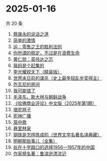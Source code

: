 # 2025-01-16

共 20 条

<!-- BEGIN WEREAD -->
<!-- 最后更新时间 2025-01-16 00:09:38 +0800 -->
1. [蔡康永的说话之道](https://weread.qq.com/web/bookDetail/568324d0813ab9955g01694d)
1. [简单的激情](https://weread.qq.com/web/bookDetail/9ac326f0813ab873ag013f59)
1. [运：零售之王的胜利法则](https://weread.qq.com/web/bookDetail/1a832f30813ab9941g012c03)
1. [你所谓的稳定，不过是在浪费生命](https://weread.qq.com/web/bookDetail/30132f00729aa62c30108db)
1. [黄仁勋：英伟达之芯](https://weread.qq.com/web/bookDetail/47a32050813ab98e3g013257)
1. [我妈是个赶集的](https://weread.qq.com/web/bookDetail/5bf32280813ab98ddg0152d9)
1. [李光耀观天下（精装版）](https://weread.qq.com/web/bookDetail/63c32e90813ab844ag014d47)
1. [世界末日前的谋杀（史上最年轻乱步奖得主）](https://weread.qq.com/web/bookDetail/ea1321e0813ab9883g0121b1)
1. [乔瓦尼的房间](https://weread.qq.com/web/bookDetail/8ed32d90813ab9950g0163db)
1. [我可能错了](https://weread.qq.com/web/bookDetail/253321f0813ab96fcg010512)
1. [毛泽东、斯大林与朝鲜战争](https://weread.qq.com/web/bookDetail/275320d0813ab98efg019e4a)
1. [《哈佛商业评论》中文版（2025年第1期）](https://weread.qq.com/web/bookDetail/0b132910813ab999eg011024)
1. [骆驼祥子](https://weread.qq.com/web/bookDetail/fd1328207268785dfd1479d)
1. [死神广播](https://weread.qq.com/web/bookDetail/37b328f0813ab9975g015114)
1. [笼中歌](https://weread.qq.com/web/bookDetail/b5d32f90813ab9902g0126c9)
1. [巷里林泉](https://weread.qq.com/web/bookDetail/8d232340813ab9595g01710b)
1. [钢铁是怎样炼成的（世界文学名著名译典藏）](https://weread.qq.com/web/bookDetail/5f432de07183b70e5f4e453)
1. [明朝那些事儿（全集）](https://weread.qq.com/web/bookDetail/a57325c05c8ed3a57224187)
1. [处在十字路口的选择1956—1957年的中国](https://weread.qq.com/web/bookDetail/94732850813ab98efg018c8c)
1. [作家榜名著：鲁滨逊漂流记](https://weread.qq.com/web/bookDetail/96e32fb071800cda96e4677)
<!-- END WEREAD -->
